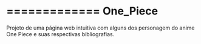 =============
One_Piece
=============
Projeto de uma página web intuitiva com alguns dos personagem do anime One Piece e suas respectivas bibliografias.
